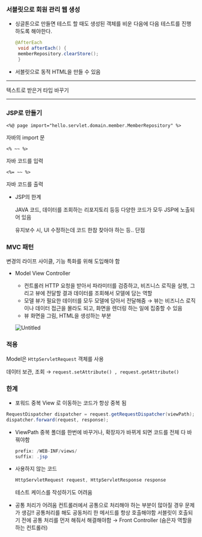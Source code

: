 ### 서블릿으로 회원 관리 웹 생성

- 싱글톤으로 만들면 테스트 할 때도 생성된 객체를 비운 다음에 다음 테스트를 진행하도록 해야한다.
    
    ```java
    @AfterEach
     void afterEach() {
     memberRepository.clearStore();
     }
    ```
    
- 서블릿으로 동적 HTML을 만들 수 있음

---

텍스트로 받은거 타입 바꾸기 

---

### JSP로 만들기

`<%@ page import="hello.servlet.domain.member.MemberRepository" %>`

자바의 import 문

`<% ~~ %>`

자바 코드를 입력

`<%= ~~ %>`

자바 코드를 출력

- JSP의 한계
    
    JAVA 코드, 데이터를 조회하는 리포지토리 등등 다양한 코드가 모두 JSP에 노출되어 있음 
    
    유지보수 시, UI 수정하는데 코드 한참 찾아야 하는 등.. 단점
    

### MVC 패턴

변경의 라이프 사이클, 기능 특화를 위해 도입해야 함 

- Model View Controller
    - 컨트롤러
    HTTP 요청을 받아서 파라미터를 검증하고, 비즈니스 로직을 실행, 그리고 뷰에 전달할 결과 데이터를 조회해서 모델에 담는 역할
    - 모델
    뷰가 필요한 데이터를 모두 모델에 담아서 전달해줌 → 뷰는 비즈니스 로직이나 데이터 접근을 몰라도 되고, 화면을 렌더링 하는 일에 집중할 수 있음
    - 뷰
    화면을 그림, HTML을 생성하는 부분
    
    ![Untitled](https://prod-files-secure.s3.us-west-2.amazonaws.com/9ff247f1-462b-4ee2-bf5a-612082eb8f80/0935bef3-eb3d-44a7-a76c-73e7af6786a9/Untitled.png)
    

### 적용

Model은 `HttpServletRequest` 객체를 사용

데이터 보관, 조회 → `request.setAttribute() , request.getAttribute()`

### 한계

- 포워드 중복 
View 로 이동하는 코드가 항상 중복 됨

```java
RequestDispatcher dispatcher = request.getRequestDispatcher(viewPath);
dispatcher.forward(request, response);
```

- ViewPath 중복 
폴더를 한번에 바꾸거나, 확장자가 바뀌게 되면 코드를 전체 다 바꿔야함
    
    ```java
    prefix: /WEB-INF/views/
    suffix: .jsp
    ```
    
- 사용하지 않는 코드
    
    ```java
    HttpServletRequest request, HttpServletResponse response
    ```
    
    테스트 케이스를 작성하기도 어려움 
    
- 공통 처리가 어려움 
컨트롤러에서 공통으로 처리해야 하는 부분이 많아질 경우 문제가 생김!!
공통처리를 해도 공동처리 한 메서드를 항상 호출해야함
서블릿이 호출되기 전에 공통 처리를 먼저 해줘서 해결해야함 → Front Controller (숨은자 역할을 하는 컨트롤러)